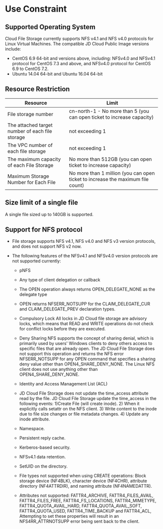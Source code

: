 # Use Constraint

## Supported Operating System

Cloud File Storage currently supports NFS v4.1 and NFS v4.0 protocols for Linux Virtual Machines. The compatible JD Cloud Public Image versions include:

- CentOS 6.9 64-bit and versions above, including: NFSv4.0 and NFSv4.1 protocol for CentOS 7.3 and above, and NFSv4.0 protocol for CentOS 6.9 to CentOS 7.2.
- Ubuntu 14.04 64-bit and Ubuntu 16.04 64-bit



## Resource Restriction

| **Resource**                 | **Limit**                 |
| ------------------------ | ------------------------ |
| File storage number               |cn-north-1 -  No more than 5 (you can open ticket to increase capacity)|
| The attached target number of each file storage | not exceeding 1                |
| The VPC number of each file storage | not exceeding 1                |
| The maximum capacity of each File Storage     | No more than 512GB (you can open ticket to increase capacity)          |
| Maximum Storage Number for Each File     | No more than 1 million (you can open ticket to increase the maximum file count)          |


## Size limit of a single file

A single file sized up to 140GB is supported.



## Support for NFS protocol

- File storage supports NFS v4.1, NFS v4.0 and NFS v3 version protocols, and does not support NFS v2 now.


- The following features of the NFSv4.1 and NFSv4.0 version protocols are not supported currently:


  - pNFS

  - Any type of client delegation or callback

  - The OPEN operation always returns OPEN_DELEGATE_NONE as the delegate type

  - OPEN returns NFSERR_NOTSUPP for the CLAIM_DELEGATE_CUR and CLAIM_DELEGATE_PREV declaration types.

  - Compulsory Lock
    All locks in JD Cloud file storage are advisory locks, which means that READ and WRITE operations do not check for conflict locks before they are executed.

  - Deny Sharing
    NFS supports the concept of sharing denial, which is primarily used by users' Windows clients to deny others access to specific files that are already open. The JD Cloud File Storage does not support this operation and returns the NFS error NFSERR_NOTSUPP for any OPEN command that specifies a sharing deny value other than OPEN4_SHARE_DENY_NONE. The Linux NFS client does not use anything other than OPEN4_SHARE_DENY_NONE.

  - Identity and Access Management List (ACL)

  - JD Cloud File Storage does not update the time_access attribute read by the file. JD Cloud File Storage update the time_access in the following events:
    1)Create File (will create inode).
    2) When it explicitly calls setattr on the NFS client.
    3) Write content to the inode due to file size changes or file metadata changes.
    4) Update any inode attribute.

  - Namespace.

  - Persistent reply cache.

  - Kerberos-based security.

  - NFSv4.1 data retention.

  - SetUID on the directory.

  - File types not supported when using CREATE operations: Block storage device (NF4BLK), character device (NF4CHR), attribute directory (NF4ATTRDIR), and naming attribute (NF4NAMEDATTR).

  - Attributes not supported: FATTR4_ARCHIVE, FATTR4_FILES_AVAIL, FATTR4_FILES_FREE, FATTR4_FS_LOCATIONS, FATTR4_MIMETYPE, FATTR4_QUOTA_AVAIL_HARD, FATTR4_QUOTA_AVAIL_SOFT, FATTR4_QUOTA_USED, FATTR4_TIME_BACKUP and FATTR4_ACL, Attempting to set these properties will result in an NFS4RR_ATTRNOTSUPP error being sent back to the client.
  
  

